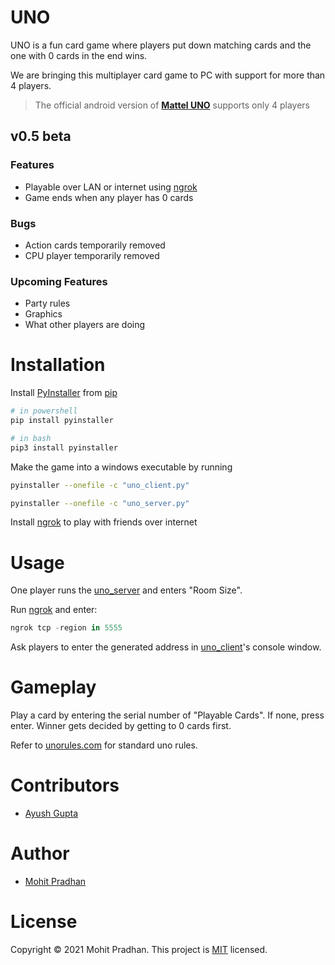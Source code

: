 # UNO
UNO is a fun card game where players put down matching cards and the one with 0 cards in the end wins.

We are bringing this multiplayer card game to PC with support for more than 4 players.
> The official android version of **[Mattel UNO](https://play.google.com/store/apps/details?id=com.matteljv.uno&hl=en_IN&gl=US)** supports only 4 players

## v0.5 beta

### Features
- Playable over LAN or internet using [ngrok](https://ngrok.com/)
- Game ends when any player has 0 cards

### Bugs
- Action cards temporarily removed
- CPU player temporarily removed

### Upcoming Features
- Party rules
- Graphics
- What other players are doing

# Installation
Install [PyInstaller](https://pyinstaller.readthedocs.io/en/stable/) from [pip](https://pip.pypa.io/en/stable/)
```powershell
# in powershell
pip install pyinstaller

# in bash
pip3 install pyinstaller
```
Make the game into a windows executable by running
```bash
pyinstaller --onefile -c "uno_client.py"

pyinstaller --onefile -c "uno_server.py"
```

Install [ngrok](https://ngrok.com/) to play with friends over internet

# Usage
One player runs the [uno_server](/uno_server.py) and enters "Room Size". 

Run [ngrok](https://ngrok.com/) and enter:
```powershell
ngrok tcp -region in 5555
```
Ask players to enter the generated address in [uno_client](/uno_client.py)'s console window.

# Gameplay
Play a card by entering the serial number of "Playable Cards". If none, press enter. Winner gets decided by getting to 0 cards first.

Refer to [unorules.com](https://www.unorules.com/) for standard uno rules.

# Contributors
- [Ayush Gupta](https://github.com/AyushGupta57)

# Author 
- [Mohit Pradhan](https://github.com/copyninja17)

# License
Copyright © 2021 Mohit Pradhan.
This project is [MIT](/LISCENSE.md) licensed.